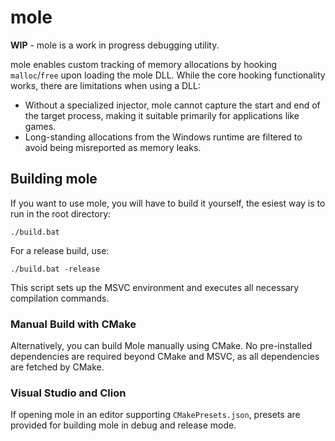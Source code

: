 # mole

**WIP** - mole is a work in progress debugging utility.

mole enables custom tracking of memory allocations by hooking `malloc`/`free` upon loading the mole DLL. While the core
hooking functionality works, there are limitations when using a DLL:

- Without a specialized injector, mole cannot capture the start and end of the target process, making it suitable
  primarily for applications like games.
- Long-standing allocations from the Windows runtime are filtered to avoid being misreported as memory leaks.

## Building mole

If you want to use mole, you will have to build it yourself, the esiest way is to run in the root directory:

```shell
./build.bat
```

For a release build, use:

```shell
./build.bat -release
```

This script sets up the MSVC environment and executes all necessary compilation commands.

### Manual Build with CMake

Alternatively, you can build Mole manually using CMake. No pre-installed dependencies are required beyond CMake and
MSVC, as all dependencies are fetched by CMake.

### Visual Studio and Clion

If opening mole in an editor supporting `CMakePresets.json`, presets are provided for building mole in debug and release
mode.